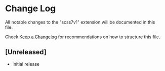 # Change Log

All notable changes to the "scss7v1" extension will be documented in this file.

Check [Keep a Changelog](http://keepachangelog.com/) for recommendations on how to structure this file.

## [Unreleased]

- Initial release